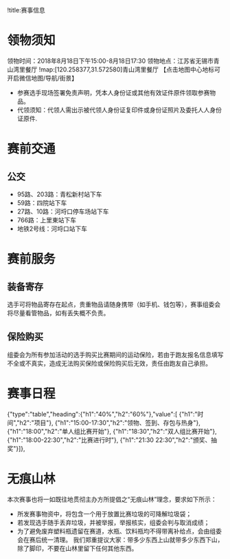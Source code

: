 !title:赛事信息

# 领物须知
领物时间：2018年8月18日下午15:00-8月18日17:30
领物地点：江苏省无锡市青山湾里餐厅
!map:[120.258377,31.572580]青山湾里餐厅
【点击地图中心地标可开启微信地图/导航/街景】

* 参赛选手现场签署免责声明，凭本人身份证或其他有效证件原件领取参赛物品。
* 代领须知：代领人需出示被代领人身份证复印件或身份证照片及委托人人身份证原件.

# 赛前交通
## 公交
* 95路、203路：青松新村站下车
* 59路：四院站下车
* 27路、10路：河埒口停车场站下车
* 766路：上里東站下车
* 地铁2号线：河埒口站下车

# 赛前服务
## 装备寄存
选手可将物品寄存在起点，贵重物品请随身携带（如手机、钱包等），赛事组委会将尽量看管物品，如有丢失概不负责。

## 保险购买
组委会为所有参加活动的选手购买比赛期间的运动保险，若由于跑友报名信息填写不全或不真实，造成无法购买保险或保险购买后无效，责任由跑友自己承担。

# 赛事日程
{"type":"table","heading":{"h1":"40%","h2":"60%"},"value":[
{"h1":"时间","h2":"项目"},
{"h1":"15:00-17:30","h2":"领物、签到、存包与热身"},
{"h1":"18:00","h2":"单人组比赛开始"},
{"h1":"18:30","h2":"双人组比赛开始"},
{"h1":"18:00-22:30","h2":"比赛进行时"},
{"h1":"21:30 22:30","h2":"颁奖、抽奖"}]},

# 无痕山林
本次赛事也将一如既往地贯彻主办方所提倡之“无痕山林”理念，要求如下所示：
* 所发赛事物资中，将包含一个用于放置比赛垃圾的可降解垃圾袋；
* 若发现选手随手丢弃垃圾，并被举报，举报核实，组委会判与取消成绩；
* 为了避免废弃塑料瓶遗留在赛道，水瓶、饮料瓶均不得带离补给点，会由组委会在赛后统一清理。
我们郑重提议大家：带多少东西上山就带多少东西下山，除了脚印，不要在山林里留下任何其他东西。
